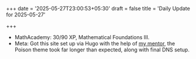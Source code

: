 +++
date = '2025-05-27T23:00:53+05:30'
draft = false
title = 'Daily Update for 2025-05-27'

+++

* MathAcademy: 30/90 XP, Mathematical Foundations III.
* Meta: Got this site set up via Hugo with the help of [my mentor](https://inmediastudia.me), the Poison theme took far longer than expected, along with final DNS setup.
